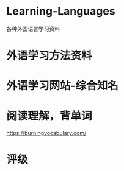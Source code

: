 # Learning-Languages
各种外国语言学习资料

# 外语学习方法资料
# 外语学习网站-综合知名
# 阅读理解，背单词
  https://burningvocabulary.com/
  
# 评级
